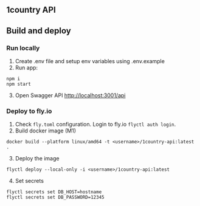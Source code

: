 ## 1country API

## Build and deploy
### Run locally
1) Create .env file and setup env variables using .env.example
2) Run app:
```shell
npm i
npm start
```
3) Open Swagger API [http://localhost:3001/api](http://localhost:3001/api)

### Deploy to fly.io
1) Check `fly.toml` configuration. Login to fly.io `flyctl auth login`.
2) Build docker image (M1)
```shell
docker build --platform linux/amd64 -t <username>/1country-api:latest .
```
3) Deploy the image
```shell
flyctl deploy --local-only -i <username>/1country-api:latest
```
4) Set secrets
```shell
flyctl secrets set DB_HOST=hostname
flyctl secrets set DB_PASSWORD=12345
```
